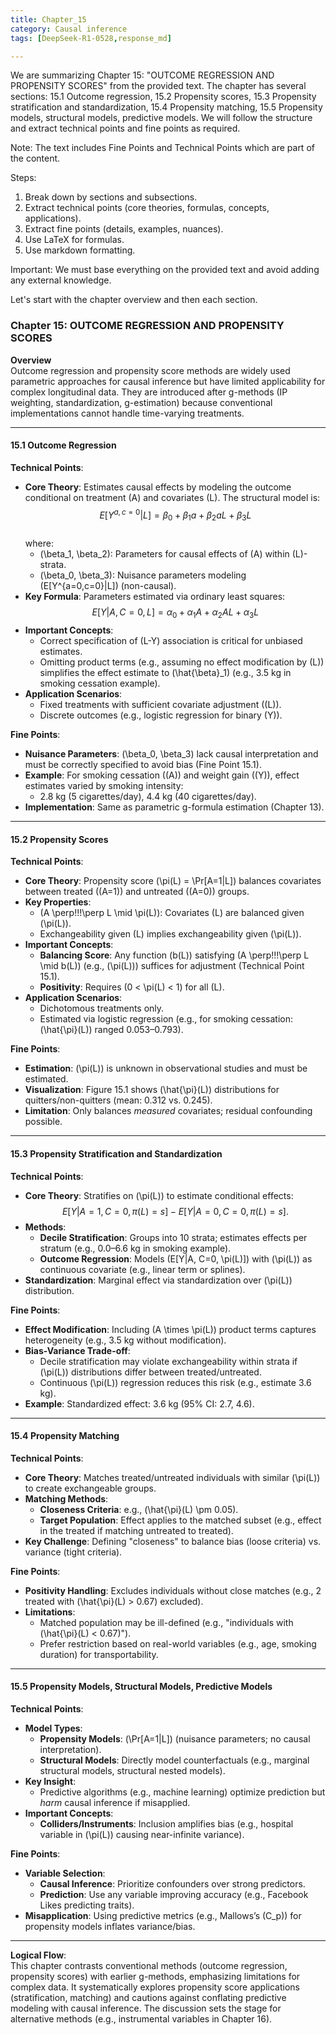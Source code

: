 ```yaml
---
title: Chapter_15
category: Causal inference
tags: [DeepSeek-R1-0528,response_md]

---
```

<think>
We are summarizing Chapter 15: "OUTCOME REGRESSION AND PROPENSITY SCORES" from the provided text.
 The chapter has several sections: 15.1 Outcome regression, 15.2 Propensity scores, 15.3 Propensity stratification and standardization, 15.4 Propensity matching, 15.5 Propensity models, structural models, predictive models.
 We will follow the structure and extract technical points and fine points as required.

 Note: The text includes Fine Points and Technical Points which are part of the content.

 Steps:
 1. Break down by sections and subsections.
 2. Extract technical points (core theories, formulas, concepts, applications).
 3. Extract fine points (details, examples, nuances).
 4. Use LaTeX for formulas.
 5. Use markdown formatting.

 Important: We must base everything on the provided text and avoid adding any external knowledge.

 Let's start with the chapter overview and then each section.
</think>
### Chapter 15: OUTCOME REGRESSION AND PROPENSITY SCORES  
**Overview**  
Outcome regression and propensity score methods are widely used parametric approaches for causal inference but have limited applicability for complex longitudinal data. They are introduced after g-methods (IP weighting, standardization, g-estimation) because conventional implementations cannot handle time-varying treatments.  

---

#### 15.1 Outcome Regression  
**Technical Points**:  
- **Core Theory**: Estimates causal effects by modeling the outcome conditional on treatment \(A\) and covariates \(L\). The structural model is:  
  $$E[Y^{a,c=0}|L] = \beta_0 + \beta_1a + \beta_2aL + \beta_3L$$  
  where:  
  - \(\beta_1, \beta_2\): Parameters for causal effects of \(A\) within \(L\)-strata.  
  - \(\beta_0, \beta_3\): Nuisance parameters modeling \(E[Y^{a=0,c=0}|L]\) (non-causal).  
- **Key Formula**: Parameters estimated via ordinary least squares:  
  $$E[Y|A, C=0, L] = \alpha_0 + \alpha_1A + \alpha_2AL + \alpha_3L$$  
- **Important Concepts**:  
  - Correct specification of \(L-Y\) association is critical for unbiased estimates.  
  - Omitting product terms (e.g., assuming no effect modification by \(L\)) simplifies the effect estimate to \(\hat{\beta}_1\) (e.g., 3.5 kg in smoking cessation example).  
- **Application Scenarios**:  
  - Fixed treatments with sufficient covariate adjustment (\(L\)).  
  - Discrete outcomes (e.g., logistic regression for binary \(Y\)).  

**Fine Points**:  
- **Nuisance Parameters**: \(\beta_0, \beta_3\) lack causal interpretation and must be correctly specified to avoid bias (Fine Point 15.1).  
- **Example**: For smoking cessation (\(A\)) and weight gain (\(Y\)), effect estimates varied by smoking intensity:  
  - 2.8 kg (5 cigarettes/day), 4.4 kg (40 cigarettes/day).  
- **Implementation**: Same as parametric g-formula estimation (Chapter 13).  

---

#### 15.2 Propensity Scores  
**Technical Points**:  
- **Core Theory**: Propensity score \(\pi(L) = \Pr[A=1|L]\) balances covariates between treated (\(A=1\)) and untreated (\(A=0\)) groups.  
- **Key Properties**:  
  - \(A \perp\!\!\!\perp L \mid \pi(L)\): Covariates \(L\) are balanced given \(\pi(L)\).  
  - Exchangeability given \(L\) implies exchangeability given \(\pi(L)\).  
- **Important Concepts**:  
  - **Balancing Score**: Any function \(b(L)\) satisfying \(A \perp\!\!\!\perp L \mid b(L)\) (e.g., \(\pi(L)\)) suffices for adjustment (Technical Point 15.1).  
  - **Positivity**: Requires \(0 < \pi(L) < 1\) for all \(L\).  
- **Application Scenarios**:  
  - Dichotomous treatments only.  
  - Estimated via logistic regression (e.g., for smoking cessation: \(\hat{\pi}(L)\) ranged 0.053–0.793).  

**Fine Points**:  
- **Estimation**: \(\pi(L)\) is unknown in observational studies and must be estimated.  
- **Visualization**: Figure 15.1 shows \(\hat{\pi}(L)\) distributions for quitters/non-quitters (mean: 0.312 vs. 0.245).  
- **Limitation**: Only balances *measured* covariates; residual confounding possible.  

---

#### 15.3 Propensity Stratification and Standardization  
**Technical Points**:  
- **Core Theory**: Stratifies on \(\pi(L)\) to estimate conditional effects:  
  $$E[Y|A=1, C=0, \pi(L)=s] - E[Y|A=0, C=0, \pi(L)=s].$$  
- **Methods**:  
  - **Decile Stratification**: Groups into 10 strata; estimates effects per stratum (e.g., 0.0–6.6 kg in smoking example).  
  - **Outcome Regression**: Models \(E[Y|A, C=0, \pi(L)]\) with \(\pi(L)\) as continuous covariate (e.g., linear term or splines).  
- **Standardization**: Marginal effect via standardization over \(\pi(L)\) distribution.  

**Fine Points**:  
- **Effect Modification**: Including \(A \times \pi(L)\) product terms captures heterogeneity (e.g., 3.5 kg without modification).  
- **Bias-Variance Trade-off**:  
  - Decile stratification may violate exchangeability within strata if \(\pi(L)\) distributions differ between treated/untreated.  
  - Continuous \(\pi(L)\) regression reduces this risk (e.g., estimate 3.6 kg).  
- **Example**: Standardized effect: 3.6 kg (95% CI: 2.7, 4.6).  

---

#### 15.4 Propensity Matching  
**Technical Points**:  
- **Core Theory**: Matches treated/untreated individuals with similar \(\pi(L)\) to create exchangeable groups.  
- **Matching Methods**:  
  - **Closeness Criteria**: e.g., \(\hat{\pi}(L) \pm 0.05\).  
  - **Target Population**: Effect applies to the matched subset (e.g., effect in the treated if matching untreated to treated).  
- **Key Challenge**: Defining "closeness" to balance bias (loose criteria) vs. variance (tight criteria).  

**Fine Points**:  
- **Positivity Handling**: Excludes individuals without close matches (e.g., 2 treated with \(\hat{\pi}(L) > 0.67\) excluded).  
- **Limitations**:  
  - Matched population may be ill-defined (e.g., "individuals with \(\hat{\pi}(L) < 0.67\)").  
  - Prefer restriction based on real-world variables (e.g., age, smoking duration) for transportability.  

---

#### 15.5 Propensity Models, Structural Models, Predictive Models  
**Technical Points**:  
- **Model Types**:  
  - **Propensity Models**: \(\Pr[A=1|L]\) (nuisance parameters; no causal interpretation).  
  - **Structural Models**: Directly model counterfactuals (e.g., marginal structural models, structural nested models).  
- **Key Insight**:  
  - Predictive algorithms (e.g., machine learning) optimize prediction but *harm* causal inference if misapplied.  
- **Important Concepts**:  
  - **Colliders/Instruments**: Inclusion amplifies bias (e.g., hospital variable in \(\pi(L)\) causing near-infinite variance).  

**Fine Points**:  
- **Variable Selection**:  
  - **Causal Inference**: Prioritize confounders over strong predictors.  
  - **Prediction**: Use any variable improving accuracy (e.g., Facebook Likes predicting traits).  
- **Misapplication**: Using predictive metrics (e.g., Mallows’s \(C_p\)) for propensity models inflates variance/bias.  

---  
**Logical Flow**:  
This chapter contrasts conventional methods (outcome regression, propensity scores) with earlier g-methods, emphasizing limitations for complex data. It systematically explores propensity score applications (stratification, matching) and cautions against conflating predictive modeling with causal inference. The discussion sets the stage for alternative methods (e.g., instrumental variables in Chapter 16).